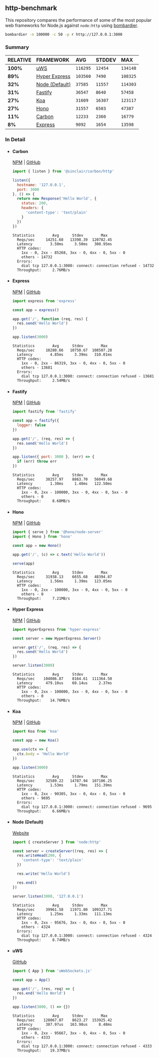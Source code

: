 ## http-benchmark

This repository compares the performance of some of the most popular web frameworks for Node.js against `node:http` using [bombardier](https://github.com/codesenberg/bombardier).

```bash
bombardier -n 100000 -c 50 -p r http://127.0.0.1:3000
```

### Summary

| RELATIVE | FRAMEWORK | AVG | STDDEV | MAX |
| :--- | :--- | :--- | :--- | :--- |
| **100%** | [uWS](#uws) | `116295` | `12454` | `134148` |
| **89%** | [Hyper Express](#hyper-express) | `103560` | `7490` | `108325` |
| **32%** | [Node (Default)](#node-default) | `37585` | `11557` | `114303` |
| **31%** | [Fastify](#fastify) | `36547` | `8640` | `57458` |
| **27%** | [Koa](#koa) | `31609` | `16307` | `123117` |
| **27%** | [Hono](#hono) | `31557` | `6503` | `47387` |
| **11%** | [Carbon](#carbon) | `12233` | `2360` | `16779` |
| **8%** | [Express](#express) | `9092` | `1654` | `13598` |


### In Detail

- #### Carbon
  [NPM](https://npmjs.com/@sinclair/carbon) | [GitHub](https://github.com/sinclairzx81/carbon)
  ```js
  import { listen } from '@sinclair/carbon/http'

  listen({
    hostname: '127.0.0.1',
    port: 3000
  }, () => {
    return new Response('Hello World', {
      status: 200,
      headers: {
        'content-type': 'text/plain'
      }
    })
  })
  ```

  ```
  Statistics        Avg      Stdev        Max
    Reqs/sec     14251.68   13398.39  120782.45
    Latency        3.50ms     3.50ms   300.95ms
    HTTP codes:
      1xx - 0, 2xx - 85268, 3xx - 0, 4xx - 0, 5xx - 0
      others - 14732
    Errors:
      dial tcp 127.0.0.1:3000: connect: connection refused - 14732
    Throughput:     2.76MB/s
  ```

- #### Express
  [NPM](https://npmjs.com/express) | [GitHub](https://github.com/expressjs/express)
  ```js
  import express from 'express'

  const app = express()

  app.get('/', function (req, res) {
    res.send('Hello World')
  })

  app.listen(3000)
  ```

  ```
  Statistics        Avg      Stdev        Max
    Reqs/sec     10280.66   10750.67  108507.28
    Latency        4.85ms     3.39ms   310.01ms
    HTTP codes:
      1xx - 0, 2xx - 86319, 3xx - 0, 4xx - 0, 5xx - 0
      others - 13681
    Errors:
      dial tcp 127.0.0.1:3000: connect: connection refused - 13681
    Throughput:     2.54MB/s
  ```

- #### Fastify
  [NPM](https://npmjs.com/fastify) | [GitHub](https://github.com/fastify/fastify)
  ```js
  import fastify from 'fastify'

  const app = fastify({
    logger: false
  })

  app.get('/', (req, res) => {
    res.send('Hello World')
  })

  app.listen({ port: 3000 }, (err) => {
    if (err) throw err
  })
  ```

  ```
  Statistics        Avg      Stdev        Max
    Reqs/sec     38257.97    8863.70   56049.68
    Latency        1.30ms     1.40ms   122.50ms
    HTTP codes:
      1xx - 0, 2xx - 100000, 3xx - 0, 4xx - 0, 5xx - 0
      others - 0
    Throughput:     8.68MB/s
  ```

- #### Hono
  [NPM](https://npmjs.com/hono) | [GitHub](https://github.com/honojs/hono)
  ```js
  import { serve } from '@hono/node-server'
  import { Hono } from 'hono'

  const app = new Hono()

  app.get('/', (c) => c.text('Hello World'))

  serve(app)
  ```

  ```
  Statistics        Avg      Stdev        Max
    Reqs/sec     31938.13    6655.68   48394.87
    Latency        1.56ms     1.39ms   123.05ms
    HTTP codes:
      1xx - 0, 2xx - 100000, 3xx - 0, 4xx - 0, 5xx - 0
      others - 0
    Throughput:     7.21MB/s
  ```

- #### Hyper Express
  [NPM](https://npmjs.com/hyper-express) | [GitHub](https://github.com/kartikk221/hyper-express)
  ```js
  import HyperExpress from 'hyper-express'

  const server = new HyperExpress.Server()

  server.get('/', (req, res) => {
    res.send('Hello World')
  })

  server.listen(3000)
  ```

  ```
  Statistics        Avg      Stdev        Max
    Reqs/sec    104086.87    8164.61  111364.50
    Latency      479.10us    60.14us     2.37ms
    HTTP codes:
      1xx - 0, 2xx - 100000, 3xx - 0, 4xx - 0, 5xx - 0
      others - 0
    Throughput:    14.76MB/s
  ```

- #### Koa
  [NPM](https://npmjs.com/koa) | [GitHub](https://github.com/koajs/koa)
  ```js
  import Koa from 'koa'

  const app = new Koa()

  app.use(ctx => {
    ctx.body = 'Hello World'
  })

  app.listen(3000)
  ```

  ```
  Statistics        Avg      Stdev        Max
    Reqs/sec     32589.22   14787.94  107106.25
    Latency        1.53ms     1.79ms   151.39ms
    HTTP codes:
      1xx - 0, 2xx - 90305, 3xx - 0, 4xx - 0, 5xx - 0
      others - 9695
    Errors:
      dial tcp 127.0.0.1:3000: connect: connection refused - 9695
    Throughput:     6.66MB/s
  ```

- #### Node (Default)
  [Website](https://nodejs.org/api/http.html)
  ```js
  import { createServer } from 'node:http'

  const server = createServer((req, res) => {
    res.writeHead(200, {
      'content-type': 'text/plain'
    })

    res.write('Hello World')

    res.end()
  })

  server.listen(3000, '127.0.0.1')
  ```

  ```
  Statistics        Avg      Stdev        Max
    Reqs/sec     39961.58   11971.80  109327.71
    Latency        1.25ms     1.33ms   111.13ms
    HTTP codes:
      1xx - 0, 2xx - 95676, 3xx - 0, 4xx - 0, 5xx - 0
      others - 4324
    Errors:
      dial tcp 127.0.0.1:3000: connect: connection refused - 4324
    Throughput:     8.74MB/s
  ```

- #### uWS
  [GitHub](https://github.com/uNetworking/uWebSockets.js)
  ```js
  import { App } from 'uWebSockets.js'

  const app = App()

  app.get('/', (res, req) => {
    res.end('Hello World')
  })

  app.listen(3000, () => {})
  ```

  ```
  Statistics        Avg      Stdev        Max
    Reqs/sec    128067.07    8623.27  153925.42
    Latency      387.97us   163.98us     8.48ms
    HTTP codes:
      1xx - 0, 2xx - 95667, 3xx - 0, 4xx - 0, 5xx - 0
      others - 4333
    Errors:
      dial tcp 127.0.0.1:3000: connect: connection refused - 4333
    Throughput:    19.37MB/s
  ```


